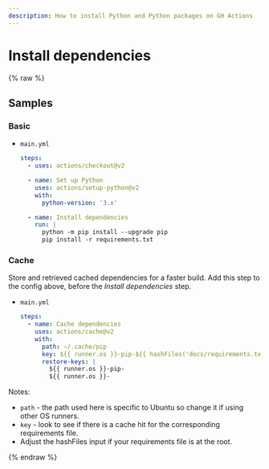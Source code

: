 ```yaml
---
description: How to install Python and Python packages on GH Actions
---
```

# Install dependencies

{% raw %}

## Samples

### Basic

- `main.yml`
    ```yaml
    steps:
      - uses: actions/checkout@v2

      - name: Set up Python
        uses: actions/setup-python@v2
        with:
          python-version: '3.x'

      - name: Install dependencies
        run: |
          python -m pip install --upgrade pip
          pip install -r requirements.txt
    ```

### Cache

Store and retrieved cached dependencies for a faster build. Add this step to the config above, before the _Install dependencies_ step.

- `main.yml`
    ```yaml
    steps:
      - name: Cache dependencies
        uses: actions/cache@v2
        with:
          path: ~/.cache/pip
          key: ${{ runner.os }}-pip-${{ hashFiles('docs/requirements.txt') }}
          restore-keys: |
            ${{ runner.os }}-pip-
            ${{ runner.os }}-
    ```

Notes:

- `path` - the path used here is specific to Ubuntu so change it if using other OS runners.
- `key` - look to see if there is a cache hit for the corresponding requirements file.
- Adjust the hashFiles input if your requirements file is at the root.

{% endraw %}
